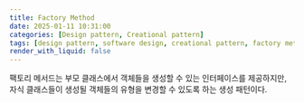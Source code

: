 ```yaml
---
title: Factory Method
date: 2025-01-11 10:31:00
categories: [Design pattern, Creational pattern]
tags: [design pattern, software design, creational pattern, factory method]
render_with_liquid: false
---
```


팩토리 메서드는 부모 클래스에서 객체들을 생성할 수 있는 인터페이스를 제공하지만, 자식 클래스들이 생성될 객체들의 유형을
변경할 수 있도록 하는 생성 패턴이다.